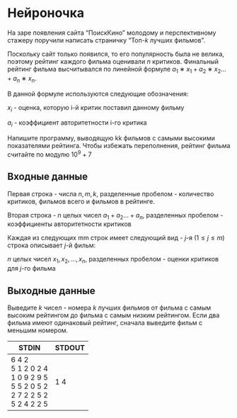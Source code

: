 # Нейроночка
На заре появления сайта “ПоискКино” молодому и перспективному стажеру поручили написать страничку “Топ-$k$ лучших фильмов”.

Поскольку сайт только появился, то его популярность была не велика, поэтому рейтинг каждого фильма оценивали $n$ критиков. Финальный рейтинг фильма высчитывался по линейной формуле $a_1∗x_1+a_2∗x_2…+a_n∗x_n$.

В данной формуле используются следующие обозначения:

$x_i$ - оценка, которую i-й критик поставил данному фильму

$a_i$ - коэффициент авторитетности i-го критика

Напишите программу, выводящую kk фильмов с самыми высокими показателями рейтинга. Чтобы избежать переполнения, рейтинг фильма считайте по модулю $10^9+7$

## Входные данные
Первая строка - числа $n,m,k$, разделенные пробелом - количество критиков, фильмов всего и фильмов в рейтинге.

Вторая строка - $n$ целых чисел $a_1+a_2…+a_n$, разделенных пробелом - коэффициенты авторитетности критиков

Каждая из следующих mm строк имеет следующий вид - $j$-я $(1≤j≤m)$ строка описывает $j$-й фильм:

$n$ целых чисел $x_1,x_2,…,x_n$, разделенных пробелом - оценки критиков для $j$-го фильма

## Выходные данные

Выведите $k$ чисел - номера $k$ лучших фильмов от фильма с самым высоким рейтингом до фильма с самым низким рейтингом. Если два фильма имеют одинаковый рейтинг, сначала выведите фильм с меньшим номером.

|STDIN|STDOUT|
|---|---|
|6 4 2<br>5 1 2 0 2 4<br>1 0 9 2 9 5<br>5 5 2 0 5 2<br>2 7 2 2 5 2<br>5 2 4 2 2 5<br>|1 4|
